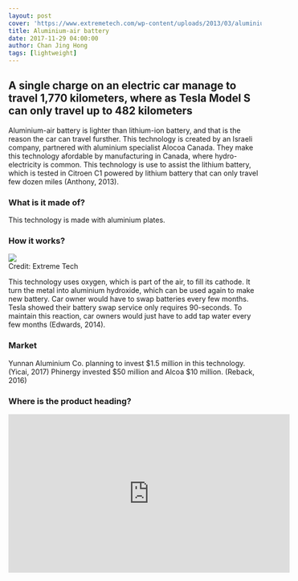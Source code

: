 ```yaml
---
layout: post
cover: 'https://www.extremetech.com/wp-content/uploads/2013/03/aluminium-air-batteries-phinergy.jpg'
title: Aluminium-air battery
date: 2017-11-29 04:00:00
author: Chan Jing Hong
tags: [lightweight]
---
```

## A single charge on an electric car manage to travel 1,770 kilometers, where as Tesla Model S can only travel up to 482 kilometers ##

Aluminium-air battery is lighter than lithium-ion battery, and that is the reason the car can travel fursther. This technology is created by an Israeli company, partnered with aluminium specialist Alocoa Canada. They make this technology afordable by manufacturing in Canada, where hydro-electricity is common. This technology is use to assist the lithium battery, which is tested in Citroen C1 powered by lithium battery that can only travel few dozen miles (Anthony, 2013). 

### What is it made of? ###
This technology is made with aluminium plates. 

### How it works? ###

<img src="https://www.extremetech.com/wp-content/uploads/2013/03/metal-air-cathode-electrode-chemistry-e1364393097270-640x350.jpg" style="margin:auto;display:block;">
Credit: Extreme Tech

This technology uses oxygen, which is part of the air, to fill its cathode. It turn the metal into aluminium hydroxide, which can be used again to make new battery. Car owner would have to swap batteries every few months. Tesla showed their battery swap service only requires 90-seconds. To maintain this reaction, car owners would just have to add tap water every few months (Edwards, 2014).

### Market ###
Yunnan Aluminium Co. planning to invest $1.5 million in this technology. (Yicai, 2017) Phinergy invested $50 million and Alcoa $10 million. (Reback, 2016)

### Where is the product heading? ###
<iframe width="560" height="315" src="https://www.youtube.com/embed/k6kIJlgqezE" frameborder="0" allow="autoplay; encrypted-media" allowfullscreen style="display:block;margin:auto;></iframe>

### Conclusion ###
The cost of this technology required is around $25. This technology can give the car another 1609 kilometer, with the price it is definitely worth and affordable. But will it be primary source or just a range extender for the car? 

---
Reference:  
<ol>
<li> Anthony, S (2013). Aluminium-air battery can power electric vehicles for 1,000 miles, will come to production cars in 2017. Retrieved from https://www.extremetech.com/extreme/151801-aluminium-air-battery-can-power-electric-vehicles-for-1000-miles-will-come-to-production-cars-in-2017
<li> Edwards, L (2014). Electric car, with light aluminium-air battery, travels 1,100 miles on a single charge, take note Tesla. Retrieved from https://www.pocket-lint.com/cars/news/tesla/129419-electric-car-with-light-aluminium-air-battery-travels-1-100-miles-on-a-single-charge-take-note-tesla
<li> Reback, G. (2016). Investors throw $50M at Israeli revolutionary electric car battery. Retrieved from https://www.geektime.com/2016/01/07/investors-throw-50m-at-israeli-revolutionary-electric-car-battery/
<li>Yicai (2016). Yunnan Aluminium Invests USD1.5 Million to Take Over Aluminum-Air Battery Maker. Retrieved from https://www.yicaiglobal.com/news/yunnan-aluminium-invests-usd15-million-take-over-aluminum-air-battery-maker
